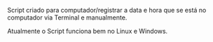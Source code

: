 Script criado para computador/registrar a data e hora que se está no computador via Terminal e manualmente.

Atualmente o Script funciona bem no Linux e Windows.
